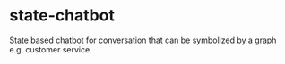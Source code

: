 # state-chatbot

State based chatbot for conversation that can be symbolized by a graph e.g. customer service.